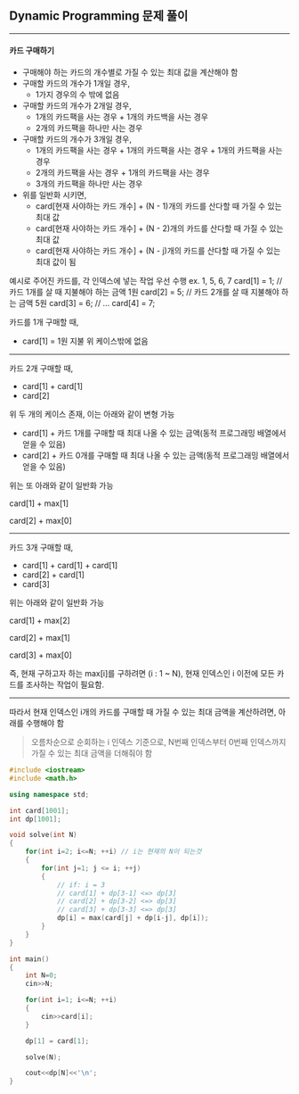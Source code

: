 ## Dynamic Programming 문제 풀이
***

#### 카드 구매하기
  - 구매해야 하는 카드의 개수별로 가질 수 있는 최대 값을 계산해야 함
  - 구매할 카드의 개수가 1개일 경우,
    - 1가지 경우의 수 밖에 없음
  - 구매할 카드의 개수가 2개일 경우,
    - 1개의 카드팩을 사는 경우 + 1개의 카드백을 사는 경우
    - 2개의 카드팩을 하나만 사는 경우
  - 구매할 카드의 개수가 3개일 경우,
    - 1개의 카드팩을 사는 경우 + 1개의 카드팩을 사는 경우 + 1개의 카드팩을 사는 경우
    - 2개의 카드팩을 사는 경우 + 1개의 카드팩을 사는 경우
    - 3개의 카드팩을 하나만 사는 경우
  - 위를 일반화 시키면,
    - card[현재 사야하는 카드 개수] + (N - 1)개의 카드를 산다할 때 가질 수 있는 최대 값
    - card[현재 사야하는 카드 개수] + (N - 2)개의 카드를 산다할 때 가질 수 있는 최대 값
    - card[현재 사야하는 카드 개수] + (N - j)개의 카드를 산다할 때 가질 수 있는 최대 값이 됨

예시로 주어진 카드를, 각 인덱스에 넣는 작업 우선 수행
ex. 1, 5, 6, 7
card[1] = 1;  // 카드 1개를 살 때 지불해야 하는 금액 1원
card[2] = 5;  // 카드 2개를 살 때 지불해야 하는 금액 5원
card[3] = 6;  // ...
card[4] = 7;


카드를 1개 구매할 때,
 - card[1] = 1원 지불
위 케이스밖에 없음
***

카드 2개 구매할 때,
 - card[1] + card[1]
 - card[2]

위 두 개의 케이스 존재, 이는 아래와 같이 변형 가능
 - card[1] + 카드 1개를 구매할 때 최대 나올 수 있는 금액(동적 프로그래밍 배열에서 얻을 수 있음)
 - card[2] + 카드 0개를 구매할 때 최대 나올 수 있는 금액(동적 프로그래밍 배열에서 얻을 수 있음)

위는 또 아래와 같이 일반화 가능

card[1] + max[1]

card[2] + max[0]
***

카드 3개 구매할 때,
 - card[1] + card[1] + card[1]
 - card[2] + card[1]
 - card[3]

위는 아래와 같이 일반화 가능

card[1] + max[2]

card[2] + max[1]

card[3] + max[0]

즉, 현재 구하고자 하는 max[i]를 구하려면 (i : 1 ~ N), 현재 인덱스인 i 이전에 모든 카드를 조사하는 작업이 필요함.
***


따라서 현재 인덱스인 i개의 카드를 구매할 때 가질 수 있는 최대 금액을 계산하려면, 아래를 수행해야 함
> 오름차순으로 순회하는 i 인덱스 기준으로, N번째 인덱스부터 0번째 인덱스까지 가질 수 있는 
최대 금액을 더해줘야 함


```c++
#include <iostream>
#include <math.h>

using namespace std;

int card[1001];
int dp[1001];

void solve(int N)
{
    for(int i=2; i<=N; ++i) // i는 현재의 N이 되는것
    {
        for(int j=1; j <= i; ++j)
        {
            // if: i = 3
            // card[1] + dp[3-1] <=> dp[3]
            // card[2] + dp[3-2] <=> dp[3]
            // card[3] + dp[3-3] <=> dp[3]
            dp[i] = max(card[j] + dp[i-j], dp[i]);
        }
    }
}

int main()
{
    int N=0;
    cin>>N;

    for(int i=1; i<=N; ++i)
    {
        cin>>card[i];
    }

    dp[1] = card[1];

    solve(N);

    cout<<dp[N]<<'\n';
}
```
